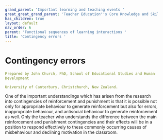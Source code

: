 ```yaml
---
grand_parent: 'Important learning and teaching events '
great_great_grand_parent: 'Teacher Education''s Core Knowledge and Skills.'
has_children: true
layout: default
nav_order: 6
parent: 'Functional sequences of learning interactions '
title: 'Contingency errors '
---
```

# Contingency errors


```yaml
Prepared by John Church, PhD, School of Educational Studies and Human
Development

University of Canterbury, Christchurch, New Zealand.
```


One of the important understandings which has arisen from the research
into contingencies of reinforcement and punishment is that it is
possible not only for appropriate behaviour to generate reinforcement
but also for errors, inappropriate behaviour, and antisocial behaviour
to generate reinforcement as well. Only the teacher who understands the
difference between the main reinforcement and punishment contingencies
and their effects will be in a position to respond effectively to these
commonly occurring causes of misbehaviour and declining motivation in
the classroom.
